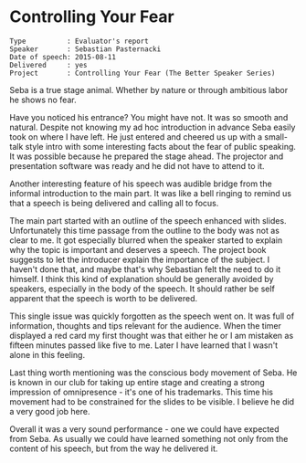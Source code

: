 # Controlling Your Fear 

```
Type          : Evaluator's report
Speaker       : Sebastian Pasternacki
Date of speech: 2015-08-11
Delivered     : yes
Project       : Controlling Your Fear (The Better Speaker Series)
```

Seba is a true stage animal. Whether by nature or through ambitious labor he shows no fear.

Have you noticed his entrance? You might have not. It was so smooth and natural. Despite not knowing my ad hoc introduction in advance Seba easily took on where I have left. He just entered and cheered us up with a small-talk style intro with some interesting facts about the fear of public speaking. It was possible because he prepared the stage ahead. The projector and presentation software was ready and he did not have to attend to it.

Another interesting feature of his speech was audible bridge from the informal introduction to the main part. It was like a bell ringing to remind us that a speech is being delivered and calling all to focus.

The main part started with an outline of the speech enhanced with slides. Unfortunately this time passage from the outline to the body was not as clear to me. It got especially blurred when the speaker started to explain why the topic  is important and deserves a speech. The project book suggests to let the introducer explain the importance of the subject. I haven't done that, and maybe that's why Sebastian felt the need to do it himself. I think this kind of explanation should be generally avoided by speakers, especially in the body of the speech. It should rather be self apparent that the speech is worth to be delivered.

This single issue was quickly forgotten as the speech went on. It was full of information, thoughts and tips relevant for the audience. When the timer displayed a red card my first thought was that either he or I am mistaken as fifteen minutes passed like five to me. Later I have learned that I wasn't alone in this feeling.

Last thing worth mentioning was the conscious body movement of Seba. He is known in our club for taking up entire stage and creating a strong impression of omnipresence - it's one of his trademarks. This time his movement had to be constrained for the slides to be visible. I believe he did a very good job here.

Overall it was a very sound performance - one we could have expected from Seba. As usually we could have learned something not only from the content of his speech, but from the way he delivered it.
